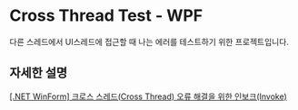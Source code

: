 # Cross Thread Test - WPF
다른 스레드에서 UI스레드에 접근할 때 나는 에러를 테스트하기 위한 프로젝트입니다.

## 자세한 설명
[[.NET WinForm] 크로스 스레드(Cross Thread) 오류 해결을 위한 인보크(Invoke)](https://blog.danggun.net/2040)

<br />
<br />

